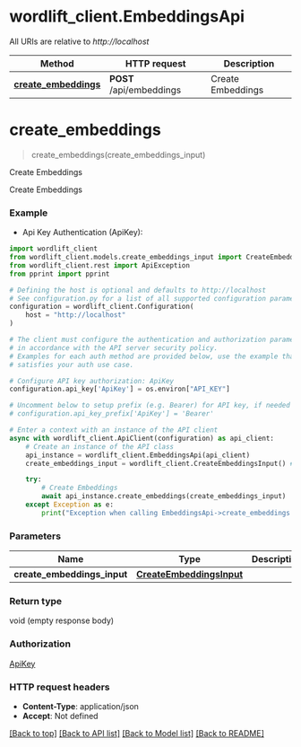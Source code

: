 # wordlift_client.EmbeddingsApi

All URIs are relative to *http://localhost*

Method | HTTP request | Description
------------- | ------------- | -------------
[**create_embeddings**](EmbeddingsApi.md#create_embeddings) | **POST** /api/embeddings | Create Embeddings


# **create_embeddings**
> create_embeddings(create_embeddings_input)

Create Embeddings

Create Embeddings

### Example

* Api Key Authentication (ApiKey):

```python
import wordlift_client
from wordlift_client.models.create_embeddings_input import CreateEmbeddingsInput
from wordlift_client.rest import ApiException
from pprint import pprint

# Defining the host is optional and defaults to http://localhost
# See configuration.py for a list of all supported configuration parameters.
configuration = wordlift_client.Configuration(
    host = "http://localhost"
)

# The client must configure the authentication and authorization parameters
# in accordance with the API server security policy.
# Examples for each auth method are provided below, use the example that
# satisfies your auth use case.

# Configure API key authorization: ApiKey
configuration.api_key['ApiKey'] = os.environ["API_KEY"]

# Uncomment below to setup prefix (e.g. Bearer) for API key, if needed
# configuration.api_key_prefix['ApiKey'] = 'Bearer'

# Enter a context with an instance of the API client
async with wordlift_client.ApiClient(configuration) as api_client:
    # Create an instance of the API class
    api_instance = wordlift_client.EmbeddingsApi(api_client)
    create_embeddings_input = wordlift_client.CreateEmbeddingsInput() # CreateEmbeddingsInput | 

    try:
        # Create Embeddings
        await api_instance.create_embeddings(create_embeddings_input)
    except Exception as e:
        print("Exception when calling EmbeddingsApi->create_embeddings: %s\n" % e)
```



### Parameters


Name | Type | Description  | Notes
------------- | ------------- | ------------- | -------------
 **create_embeddings_input** | [**CreateEmbeddingsInput**](CreateEmbeddingsInput.md)|  | 

### Return type

void (empty response body)

### Authorization

[ApiKey](../README.md#ApiKey)

### HTTP request headers

 - **Content-Type**: application/json
 - **Accept**: Not defined


[[Back to top]](#) [[Back to API list]](../README.md#documentation-for-api-endpoints) [[Back to Model list]](../README.md#documentation-for-models) [[Back to README]](../README.md)

